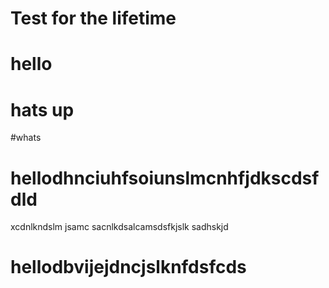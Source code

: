 # Test for the lifetime
# hello
# hats up
#whats
# hellodhnciuhfsoiunslmcnhfjdkscdsfdld
xcdnlkndslm jsamc
sacnlkdsalcamsdsfkjslk
sadhskjd
# hellodbvijejdncjslknfdsfcds
